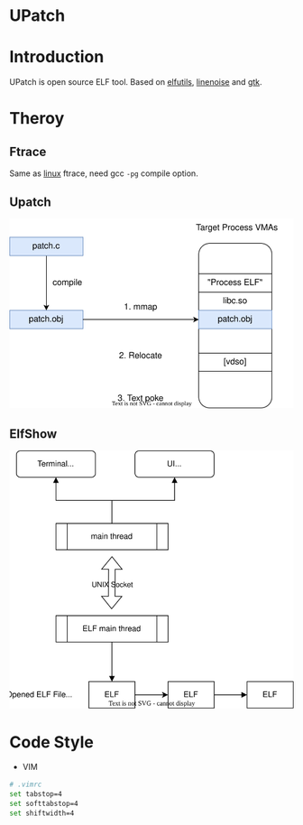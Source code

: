 UPatch
========

# Introduction

UPatch is open source ELF tool. Based on [elfutils](https://sourceware.org/git/elfutils.git), [linenoise](https://github.com/antirez/linenoise) and [gtk](https://github.com/GNOME/gtk).


# Theroy

## Ftrace

Same as [linux](https://github.com/torvalds/linux) ftrace, need gcc `-pg` compile option.


## Upatch

![upatch](docs/images/upatch.svg)

## ElfShow

![elfshow](docs/images/elfshow.svg)

# Code Style

* VIM

```bash
# .vimrc
set tabstop=4
set softtabstop=4
set shiftwidth=4
```

